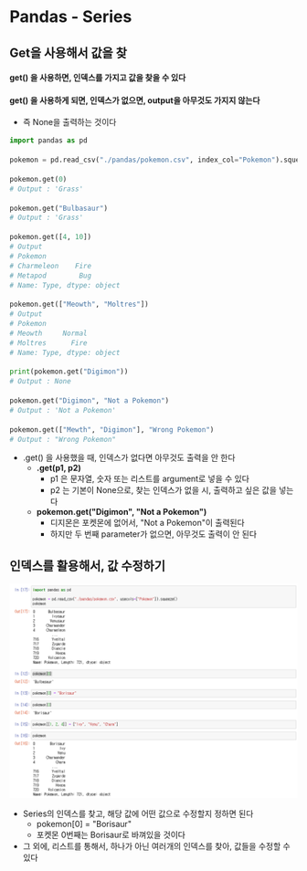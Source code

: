 # Pandas - Series





## Get을 사용해서 값을 찾

#### get() 을 사용하면, 인덱스를 가지고 값을 찾을 수 있다

#### get() 을 사용하게 되면, 인덱스가 없으면, output을 아무것도 가지지 않는다

- 즉 None을 출력하는 것이다



```python
import pandas as pd

pokemon = pd.read_csv("./pandas/pokemon.csv", index_col="Pokemon").squeeze()

pokemon.get(0)
# Output : 'Grass'

pokemon.get("Bulbasaur")
# Output : 'Grass'

pokemon.get([4, 10])
# Output
# Pokemon
# Charmeleon    Fire
# Metapod        Bug
# Name: Type, dtype: object

pokemon.get(["Meowth", "Moltres"])
# Output
# Pokemon
# Meowth     Normal
# Moltres      Fire
# Name: Type, dtype: object

print(pokemon.get("Digimon"))
# Output : None

pokemon.get("Digimon", "Not a Pokemon")
# Output : 'Not a Pokemon'

pokemon.get(["Mewth", "Digimon"], "Wrong Pokemon")
# Output : "Wrong Pokemon"
```

- .get() 을 사용했을 때, 인덱스가 없다면 아무것도 출력을 안 한다
  - **.get(p1, p2)**
    - p1 은 문자열, 숫자 또는 리스트를 argument로 넣을 수 있다
    - p2 는 기본이 None으로, 찾는 인덱스가 없을 시, 출력하고 싶은 값을 넣는다
  - **pokemon.get("Digimon", "Not a Pokemon")**
    - 디지몬은 포켓몬에 없어서, "Not a Pokemon"이 출력된다
    - 하지만 두 번째 parameter가 없으면, 아무것도 출력이 안 된다





## 인덱스를 활용해서, 값 수정하기

![image-20230426175938278](9_데이터분석_Pandas_Series.assets/image-20230426175938278.png)



- Series의 인덱스를 찾고, 해당 값에 어떤 값으로 수정할지 정하면 된다
  - pokemon[0] = "Borisaur"
  - 포켓몬 0번째는 Borisaur로 바껴있을 것이다
- 그 외에, 리스트를 통해서, 하나가 아닌 여러개의 인덱스를 찾아, 값들을 수정할 수 있다
